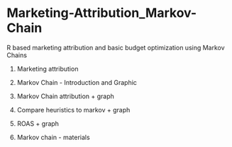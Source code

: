 # Marketing-Attribution_Markov-Chain
R based marketing attribution and basic budget optimization using Markov Chains

1) Marketing attribution

2) Markov Chain - Introduction and Graphic

3) Markov Chain attribution + graph

4) Compare heuristics to markov + graph

4) ROAS + graph

5) Markov chain - materials
